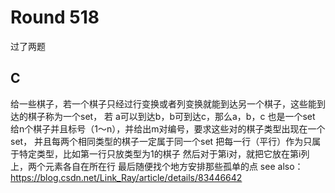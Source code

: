 # Round 518
过了两题

## C
给一些棋子，若一个棋子只经过行变换或者列变换就能到达另一个棋子，这些能到达的棋子称为一个set，
若 a可以到达b，b可到达c，那么a，b，c 也是一个set
给n个棋子并且标号（1～n），并给出m对编号，要求这些对的棋子类型出现在一个set，
并且每两个相同类型的棋子一定属于同一个set
把每一行（平行）作为只属于特定类型，比如第一行只放类型为1的棋子 
然后对于第i对，就把它放在第i列上，两个元素各自在所在行
最后随便找个地方安排那些孤单的点
see also：https://blog.csdn.net/Link_Ray/article/details/83446642
 
